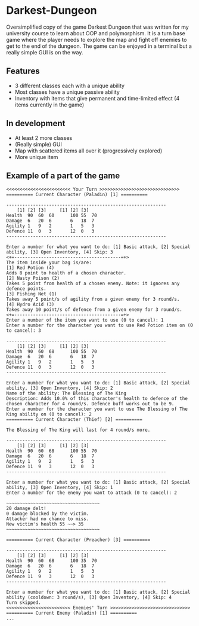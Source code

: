 # Darkest-Dungeon
Oversimplified copy of the game Darkest Dungeon that was written for my university course to learn about OOP and polymorphism. It is a turn base game where the player needs to explore the map and fight off enemies to get to the end of the dungeon. The game can be enjoyed in a terminal but a really simple GUI is on the way.

Features
-------------------------
* 3 different classes each with a unique ability
* Most classes have a unique passive ability
* Inventory with items that give permanent and time-limited effect (4 items currently in the game)


In development
-------------------------
* At least 2 more classes
* (Really simple) GUI
* Map with scattered items all over it (progressively explored)
* More unique item

Example of a part of the game
-----------------------------
```text
<<<<<<<<<<<<<<<<<<<<<<<< Your Turn >>>>>>>>>>>>>>>>>>>>>>>>>>>>>>
========== Current Character (Paladin) [1] ==========

------------------------------------------------------------
	[1]	[2]	[3]		[1]	[2]	[3]
Health	90	60	60		100	55	70
Damage	6	20	6		6	18	7
Agility	1	9	2		1	5	3
Defence	11	0	3		12	0	3
------------------------------------------------------------

Enter a number for what you want to do: [1] Basic attack, [2] Special ability, [3] Open Inventory, [4] Skip: 3
<+=----------------------------------------=+>
The item inside your bag is/are: 
[1] Red Potion (4)
Adds 8 point to health of a chosen character.
[2] Nasty Poison (2)
Takes 5 point from health of a chosen enemy. Note: it ignores any defence points.
[3] Fishing Net (1)
Takes away 5 point/s of agility from a given enemy for 3 round/s.
[4] Hydro Acid (3)
Takes away 10 point/s of defence from a given enemy for 3 round/s.
<+=----------------------------------------=+>
Enter a number of the item you want to use (0 to cancel): 1
Enter a number for the character you want to use Red Potion item on (0 to cancel): 3

------------------------------------------------------------
	[1]	[2]	[3]		[1]	[2]	[3]
Health	90	60	68		100	55	70
Damage	6	20	6		6	18	7
Agility	1	9	2		1	5	3
Defence	11	0	3		12	0	3
------------------------------------------------------------

Enter a number for what you want to do: [1] Basic attack, [2] Special ability, [3] Open Inventory, [4] Skip: 2
Name of the ability: The Blessing of The King
Description: Adds 10.0% of this character's health to defence of the chosen character for 4 round/s. Defence buff works out to be 9.
Enter a number for the character you want to use The Blessing of The King ability on (0 to cancel): 2
========== Current Character (Thief) [2] ==========

The Blessing of The King will last for 4 round/s more.

------------------------------------------------------------
	[1]	[2]	[3]		[1]	[2]	[3]
Health	90	60	68		100	55	70
Damage	6	20	6		6	18	7
Agility	1	9	2		1	5	3
Defence	11	9	3		12	0	3
------------------------------------------------------------

Enter a number for what you want to do: [1] Basic attack, [2] Special ability, [3] Open Inventory, [4] Skip: 1
Enter a number for the enemy you want to attack (0 to cancel): 2

~~~~~~~~~~~~~~~~~~~~~~~~~~~~~~~~~~~
20 damage delt!
0 damage blocked by the victim.
Attacker had no chance to miss.
New victim's health 55 ~~> 35
~~~~~~~~~~~~~~~~~~~~~~~~~~~~~~~~~~~

========== Current Character (Preacher) [3] ==========

------------------------------------------------------------
	[1]	[2]	[3]		[1]	[2]	[3]
Health	90	60	68		100	35	70
Damage	6	20	6		6	18	7
Agility	1	9	2		1	5	3
Defence	11	9	3		12	0	3
------------------------------------------------------------

Enter a number for what you want to do: [1] Basic attack, [2] Special ability (cooldown: 3 round/s), [3] Open Inventory, [4] Skip: 4
Turn skipped.
<<<<<<<<<<<<<<<<<<<<<<<< Enemies' Turn >>>>>>>>>>>>>>>>>>>>>>>>>>>>>>
========== Current Enemy (Paladin) [1] ==========
...
  ```
